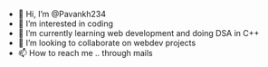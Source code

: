 - 👋 Hi, I’m @Pavankh234
- 👀 I’m interested in  coding
- 🌱 I’m currently learning web development and doing DSA in C++
- 💞️ I’m looking to collaborate on webdev projects
- 📫 How to reach me .. through mails

<!---
Pavankh234/Pavankh234 is a ✨ special ✨ repository because its `README.md` (this file) appears on your GitHub profile.
You can click the Preview link to take a look at your changes.
--->
